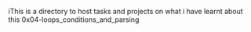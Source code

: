 iThis is a directory to host tasks and projects on what i have learnt about this 0x04-loops_conditions_and_parsing
